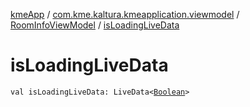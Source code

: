 [kmeApp](../../index.md) / [com.kme.kaltura.kmeapplication.viewmodel](../index.md) / [RoomInfoViewModel](index.md) / [isLoadingLiveData](./is-loading-live-data.md)

# isLoadingLiveData

`val isLoadingLiveData: LiveData<`[`Boolean`](https://kotlinlang.org/api/latest/jvm/stdlib/kotlin/-boolean/index.html)`>`